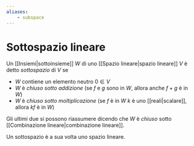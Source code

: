 ```yaml
---
aliases: 
    - subspace
---
```


# Sottospazio lineare

Un [[Insiemi|sottoinsieme]] $W$ di uno [[Spazio lineare|spazio lineare]] $V$ è detto _sottospazio_ di $V$ se
- $W$ contiene un elemento neutro $0\in V$
- $W$ è _chiuso sotto addizione_ (se $f$ e $g$ sono in $W$, allora anche $f+g$ è in $W$)
- $W$ è _chiuso sotto moltiplicazione_ (se $f$ è in $W$ $k$ è uno [[reali|scalare]], allora $kf$ è in $W$)

Gli ultimi due si possono riassumere dicendo che $W$ è _chiuso_ sotto [[Combinazione lineare|combinazione lineare]].

Un sottospazio è a sua volta uno spazio lineare.